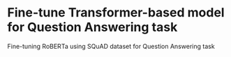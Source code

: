 # Fine-tune Transformer-based model for Question Answering task
Fine-tuning RoBERTa using SQuAD dataset for Question Answering task 
